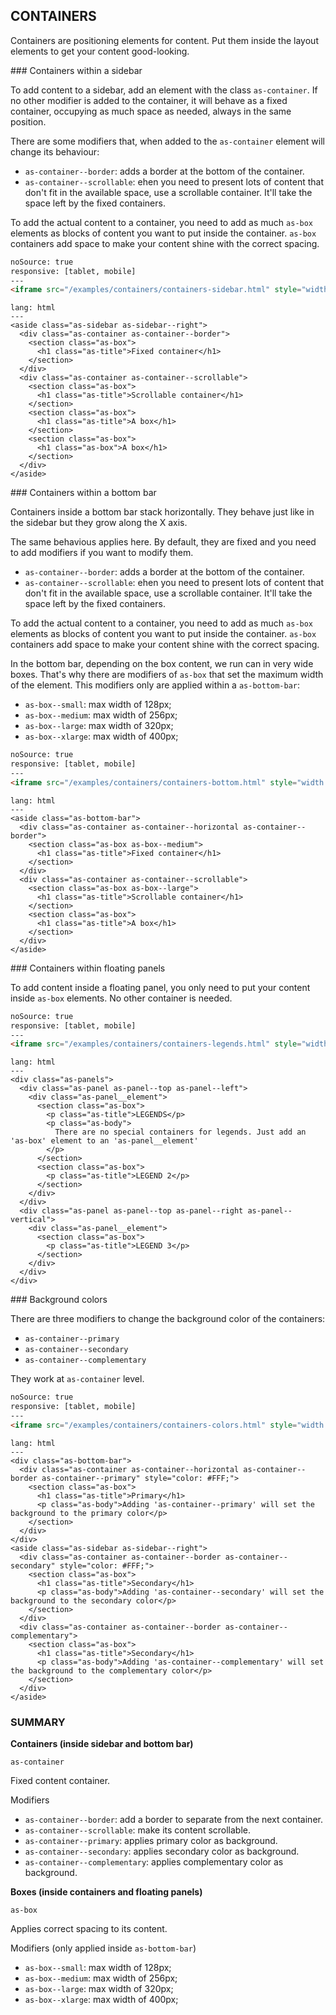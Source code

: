 ## CONTAINERS

Containers are positioning elements for content. Put them inside the layout elements to get your content good-looking.

### Containers within a sidebar

To add content to a sidebar, add an element with the class `as-container`. If no other modifier is added to the container, it will behave as a fixed container, occupying as much space as needed, always in the same position.

There are some modifiers that, when added to the `as-container` element will change its behaviour:
- `as-container--border`: adds a border at the bottom of the container.
- `as-container--scrollable`: ehen you need to present lots of content that don't fit in the available space, use a scrollable container. It'll take the space left by the fixed containers.

To add the actual content to a container, you need to add as much `as-box` elements as blocks of content you want to put inside the container. `as-box` containers add space to make your content shine with the correct spacing.

```html
noSource: true
responsive: [tablet, mobile]
---
<iframe src="/examples/containers/containers-sidebar.html" style="width: 100%; height: 100%;">
```

```code
lang: html
---
<aside class="as-sidebar as-sidebar--right">
  <div class="as-container as-container--border">
    <section class="as-box">
      <h1 class="as-title">Fixed container</h1>
    </section>
  </div>
  <div class="as-container as-container--scrollable">
    <section class="as-box">
      <h1 class="as-title">Scrollable container</h1>
    </section>
    <section class="as-box">
      <h1 class="as-title">A box</h1>
    </section>
    <section class="as-box">
      <h1 class="as-box">A box</h1>
    </section>
  </div>
</aside>
```

### Containers within a bottom bar

Containers inside a bottom bar stack horizontally. They behave just like in the sidebar but they grow along the X axis.

The same behavious applies here. By default, they are fixed and you need to add modifiers if you want to modify them.

- `as-container--border`: adds a border at the bottom of the container.
- `as-container--scrollable`: ehen you need to present lots of content that don't fit in the available space, use a scrollable container. It'll take the space left by the fixed containers.

To add the actual content to a container, you need to add as much `as-box` elements as blocks of content you want to put inside the container. `as-box` containers add space to make your content shine with the correct spacing.

In the bottom bar, depending on the box content, we run can in very wide boxes. That's why there are modifiers of `as-box` that set the maximum width of the element. This modifiers only are applied within a `as-bottom-bar`:
- `as-box--small`: max width of 128px;
- `as-box--medium`: max width of 256px;
- `as-box--large`: max width of 320px;
- `as-box--xlarge`: max width of 400px;

```html
noSource: true
responsive: [tablet, mobile]
---
<iframe src="/examples/containers/containers-bottom.html" style="width: 100%; height: 100%;">
```

```code
lang: html
---
<aside class="as-bottom-bar">
  <div class="as-container as-container--horizontal as-container--border">
    <section class="as-box as-box--medium">
      <h1 class="as-title">Fixed container</h1>
    </section>
  </div>
  <div class="as-container as-container--scrollable">
    <section class="as-box as-box--large">
      <h1 class="as-title">Scrollable container</h1>
    </section>
    <section class="as-box">
      <h1 class="as-title">A box</h1>
    </section>
  </div>
</aside>
```

### Containers within floating panels

To add content inside a floating panel, you only need to put your content inside `as-box` elements. No other container is needed.

```html
noSource: true
responsive: [tablet, mobile]
---
<iframe src="/examples/containers/containers-legends.html" style="width: 100%; height: 100%;">
```

```code
lang: html
---
<div class="as-panels">
  <div class="as-panel as-panel--top as-panel--left">
    <div class="as-panel__element">
      <section class="as-box">
        <p class="as-title">LEGENDS</p>
        <p class="as-body">
          There are no special containers for legends. Just add an 'as-box' element to an 'as-panel__element'
        </p>
      </section>
      <section class="as-box">
        <p class="as-title">LEGEND 2</p>
      </section>
    </div>
  </div>
  <div class="as-panel as-panel--top as-panel--right as-panel--vertical">
    <div class="as-panel__element">
      <section class="as-box">
        <p class="as-title">LEGEND 3</p>
      </section>
    </div>
  </div>
</div>
```

### Background colors

There are three modifiers to change the background color of the containers:
- `as-container--primary`
- `as-container--secondary`
- `as-container--complementary`

They work at `as-container` level.

```html
noSource: true
responsive: [tablet, mobile]
---
<iframe src="/examples/containers/containers-colors.html" style="width: 100%; height: 100%;">
```

```code
lang: html
---
<div class="as-bottom-bar">
  <div class="as-container as-container--horizontal as-container--border as-container--primary" style="color: #FFF;">
    <section class="as-box">
      <h1 class="as-title">Primary</h1>
      <p class="as-body">Adding 'as-container--primary' will set the background to the primary color</p>
    </section>
  </div>
</div>
<aside class="as-sidebar as-sidebar--right">
  <div class="as-container as-container--border as-container--secondary" style="color: #FFF;">
    <section class="as-box">
      <h1 class="as-title">Secondary</h1>
      <p class="as-body">Adding 'as-container--secondary' will set the background to the secondary color</p>
    </section>
  </div>
  <div class="as-container as-container--border as-container--complementary">
    <section class="as-box">
      <h1 class="as-title">Secondary</h1>
      <p class="as-body">Adding 'as-container--complementary' will set the background to the complementary color</p>
    </section>
  </div>
</aside>
```

### SUMMARY

**Containers (inside sidebar and bottom bar)**

`as-container`

Fixed content container.

Modifiers
- `as-container--border`: add a border to separate from the next container.
- `as-container--scrollable`: make its content scrollable.
- `as-container--primary`: applies primary color as background.
- `as-container--secondary`: applies secondary color as background.
- `as-container--complementary`: applies complementary color as background.

**Boxes (inside containers and floating panels)**

`as-box`

Applies correct spacing to its content.

Modifiers (only applied inside `as-bottom-bar`)
- `as-box--small`: max width of 128px;
- `as-box--medium`: max width of 256px;
- `as-box--large`: max width of 320px;
- `as-box--xlarge`: max width of 400px;
